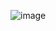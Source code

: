 ![image](https://github.com/anjiladhikari/AI-for-medical/assets/21165474/06b4648a-ada8-43e0-96e1-5b6e669249b9)
